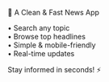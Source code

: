 📰 A Clean & Fast News App

• Search any topic  
• Browse top headlines  
• Simple & mobile-friendly  
• Real-time updates  

Stay informed in seconds! ⚡
